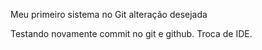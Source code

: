 Meu primeiro sistema no Git
alteração desejada


Testando novamente commit no git e github. Troca de IDE.